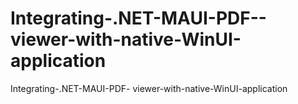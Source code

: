 # Integrating-.NET-MAUI-PDF--viewer-with-native-WinUI-application
Integrating-.NET-MAUI-PDF- viewer-with-native-WinUI-application
